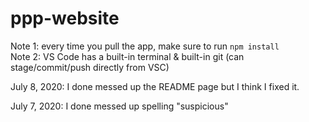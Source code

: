 # ppp-website

Note 1: every time you pull the app, make sure to run `npm install`  
Note 2: VS Code has a built-in terminal & built-in git (can stage/commit/push directly from VSC)

July 8, 2020: I done messed up the README page but I think I fixed it.

July 7, 2020: I done messed up spelling "suspicious"
